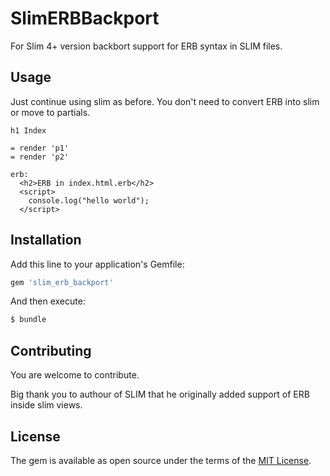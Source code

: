 # SlimERBBackport

For Slim 4+ version backbort support for ERB syntax in SLIM files.

## Usage

Just continue using slim as before. You don't need to convert ERB into slim or move to partials.

```(slim)
h1 Index

= render 'p1'
= render 'p2'

erb:
  <h2>ERB in index.html.erb</h2>
  <script>
    console.log("hello world");
  </script>
```

## Installation

Add this line to your application's Gemfile:

```ruby
gem 'slim_erb_backport'
```

And then execute:
```bash
$ bundle
```
## Contributing

You are welcome to contribute.

Big thank you to authour of SLIM that he originally added support of ERB inside slim views.

## License
The gem is available as open source under the terms of the [MIT License](https://opensource.org/licenses/MIT).

